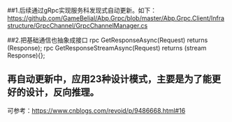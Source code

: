 
##1.后续通过gRpc实现服务科发现式自动更新。如下：
https://github.com/GameBelial/Abp.Grpc/blob/master/Abp.Grpc.Client/Infrastructure/GrpcChannel/GrpcChannelManager.cs

##2.把基础通信也抽象成接口
 rpc GetResponseAsync(Request) returns (Response);
  rpc GetResponseStreamAsync(Request) returns (stream Response){};
  
## 再自动更新中，应用23种设计模式，主要是为了能更好的设计，反向推理。
   可参考：https://www.cnblogs.com/revoid/p/9486668.html#16
  



